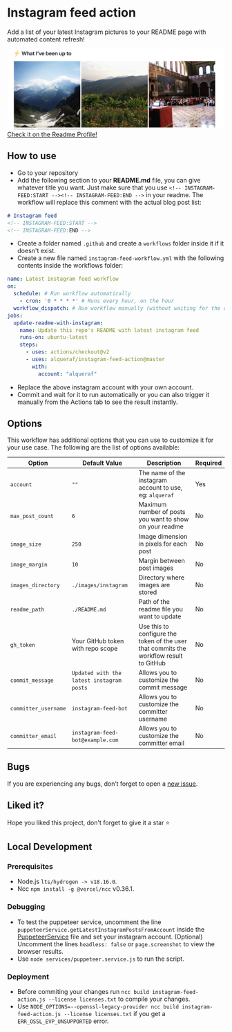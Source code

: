 # Instagram feed action  

Add a list of your latest Instagram pictures to your README page with automated content refresh!

![preview](images/example.png)
[Check it on the Readme Profile!](https://github.com/Alqueraf/Alqueraf#%EF%B8%8F-what-ive-been-up-to)

## How to use

- Go to your repository
- Add the following section to your **README.md** file, you can give whatever title you want. Just make sure that you use `<!-- INSTAGRAM-FEED:START --><!-- INSTAGRAM-FEED:END -->` in your readme. The workflow will replace this comment with the actual blog post list:

```markdown
# Instagram feed
<!-- INSTAGRAM-FEED:START -->
<!-- INSTAGRAM-FEED:END -->
```

- Create a folder named `.github` and create a `workflows` folder inside it if it doesn't exist.
- Create a new file named `instagram-feed-workflow.yml` with the following contents inside the workflows folder:

```yaml
name: Latest instagram feed workflow
on:
  schedule: # Run workflow automatically
    - cron: '0 * * * *' # Runs every hour, on the hour
  workflow_dispatch: # Run workflow manually (without waiting for the cron to be called), through the Github Actions Workflow page directly
jobs:
  update-readme-with-instagram:
    name: Update this repo's README with latest instagram feed
    runs-on: ubuntu-latest
    steps:
      - uses: actions/checkout@v2
      - uses: alqueraf/instagram-feed-action@master
        with:
          account: "alqueraf"
```

- Replace the above instagram account with your own account.
- Commit and wait for it to run automatically or you can also trigger it manually from the Actions tab to see the result instantly.

## Options

This workflow has additional options that you can use to customize it for your use case. The following are the list of options available:

| Option | Default Value | Description | Required |
|--------|--------|--------|--------|
| `account` | `""` | The name of the instagram account to use, eg: `alqueraf` | Yes  |
| `max_post_count` | `6` | Maximum number of posts you want to show on your readme | No  |
| `image_size` | `250` | Image dimension in pixels for each post | No  |
| `image_margin` | `10` | Margin between post images | No  |
| `images_directory` | `./images/instagram` | Directory where images are stored | No  |
| `readme_path` | `./README.md` | Path of the readme file you want to update | No |
| `gh_token` | Your GitHub token with repo scope | Use this to configure the token of the user that commits the workflow result to GitHub | No |
| `commit_message` | `Updated with the latest instagram posts` | Allows you to customize the commit message | No |
| `committer_username` | `instagram-feed-bot` | Allows you to customize the committer username | No |
| `committer_email` | `instagram-feed-bot@example.com` | Allows you to customize the committer email | No |

## Bugs

If you are experiencing any bugs, don’t forget to open a [new issue](https://github.com/alqueraf/instagram-feed-action/issues/new).

## Liked it?

Hope you liked this project, don't forget to give it a star ⭐

## Local Development

### Prerequisites

- Node.js `lts/hydrogen -> v18.16.0`.
- Ncc `npm install -g @vercel/ncc` v0.36.1.

### Debugging

- To test the puppeteer service, uncomment the line `puppeteerService.getLatestInstagramPostsFromAccount` inside the [PuppeteerService](services/puppeteer.service.js) file and set your instagram account. (Optional) Uncomment the lines `headless: false` or `page.screenshot` to view the browser results.
- Use `node services/puppeteer.service.js` to run the script.

### Deployment

- Before commiting your changes run `ncc build instagram-feed-action.js --license licenses.txt` to compile your changes.
- Use `NODE_OPTIONS=--openssl-legacy-provider ncc build instagram-feed-action.js --license licenses.txt` if you get a `ERR_OSSL_EVP_UNSUPPORTED` error.

